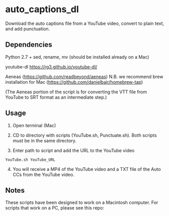 # auto_captions_dl
Download the auto captions file from a YouTube video, convert to plain text, and add punctuation.

## Dependencies
Python 2.7 +
sed, rename, mv (should be installed already on a Mac)

youtube-dl
https://rg3.github.io/youtube-dl/

Aeneas (https://github.com/readbeyond/aeneas)
N.B. we recommend brew installation for Mac (https://github.com/danielbair/homebrew-tap)

(The Aeneas portion of the script is for converting the VTT file from YouTube to SRT format as an intermediate step.)

## Usage
1) Open terminal (Mac)

2) CD to directory with scripts (YouTube.sh, Punctuate.sh). Both scripts must be in the same directory.

3) Enter path to script and add the URL to the YouTube video

`YouTube.sh YouTube_URL`

4) You will receive a MP4 of the YouTube video and a TXT file of the Auto CCs from the YouTube video.

## Notes

These scripts have been designed to work on a Macintosh computer. For scripts that work on a PC, please see this repo:

